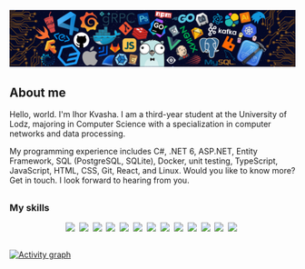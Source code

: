 ![](./assets/languages.png)

## About me

Hello, world. I'm Ihor Kvasha. I am a third-year student at the University of Lodz, majoring in Computer Science with a specialization in computer networks and data processing.

My programming experience includes C#, .NET 6, ASP.NET, Entity Framework, SQL (PostgreSQL, SQLite), Docker, unit testing, TypeScript, JavaScript, HTML, CSS, Git, React, and Linux. Would you like to know more? Get in touch. I look forward to hearing from you.

##

### My skills
<p align="center">
  <img src="https://img.shields.io/badge/c%23-informational?style=for-the-badge&logo=csharp&logoColor=white&color=2aa889"/>&nbsp;
  <img src="https://img.shields.io/badge/javascript-informational?style=for-the-badge&logo=javascript&logoColor=white&color=2aa889"/>&nbsp;
  <img src="https://img.shields.io/badge/typescript-informational?style=for-the-badge&logo=typescript&logoColor=white&color=2aa889"/>&nbsp;
  <img src="https://img.shields.io/badge/html-informational?style=for-the-badge&logo=html5&logoColor=white&color=2aa889"/>&nbsp;
  <img src="https://img.shields.io/badge/css-informational?style=for-the-badge&logo=css3&logoColor=white&color=2aa889"/>&nbsp;
  <img src="https://img.shields.io/badge/docker-informational?style=for-the-badge&logo=docker&logoColor=white&color=2aa889"/>&nbsp;
  <img src="https://img.shields.io/badge/postgresql-informational?style=for-the-badge&logo=postgresql&logoColor=white&color=2aa889"/>&nbsp;
  <img src="https://img.shields.io/badge/mysql-informational?style=for-the-badge&logo=mysql&logoColor=white&color=2aa889"/>&nbsp;
  <img src="https://img.shields.io/badge/sqlite-informational?style=for-the-badge&logo=sqlite&logoColor=white&color=2aa889"/>&nbsp;
  <img src="https://img.shields.io/badge/unit testing-informational?style=for-the-badge&logo=testing-library&logoColor=white&color=2aa889"/>&nbsp;
  <img src="https://img.shields.io/badge/react-informational?style=for-the-badge&logo=react&logoColor=white&color=2aa889"/>&nbsp;
  <img src="https://img.shields.io/badge/git-informational?style=for-the-badge&logo=git&logoColor=white&color=2aa889"/>&nbsp;
  <img src="https://img.shields.io/badge/linux-informational?style=for-the-badge&logo=linux&logoColor=white&color=2aa889"/>&nbsp;
</p>


##

[![Activity graph](https://github-readme-activity-graph.vercel.app/graph?username=IhorKvasha&theme=gotham&hide_border=true)](https://github.com/ashutosh00710/github-readme-activity-graph)
